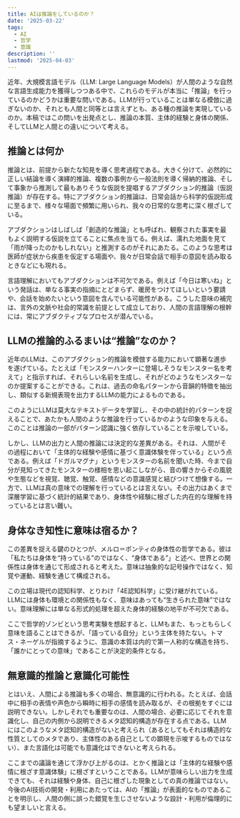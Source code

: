 ```yaml
---
title: AIは推論をしているのか？
date: '2025-03-22'
tags:
  - AI
  - 哲学
  - 意識
description: ''
lastmod: '2025-04-03'
---
```


近年、大規模言語モデル（LLM: Large Language Models）が人間のような自然な言語生成能力を獲得しつつある中で、これらのモデルが本当に「推論」を行っているのかどうかは重要な問いである。LLMが行っていることは単なる模倣に過ぎないのか、それとも人間と同等とは言えずとも、ある種の推論を実現しているのか。本稿ではこの問いを出発点とし、推論の本質、主体的経験と身体の関係、そしてLLMと人間との違いについて考える。

## 推論とは何か

推論とは、前提から新たな知見を導く思考過程である。大きく分けて、必然的に正しい結論を導く演繹的推論、複数の事例から一般法則を導く帰納的推論、そして事象から推測して最もありそうな仮説を提唱するアブダクション的推論（仮説推論）が存在する。特にアブダクション的推論は、日常会話から科学的仮説形成に至るまで、様々な場面で頻繁に用いられ、我々の日常的な思考に深く根ざしている。

アブダクションはしばしば「創造的な推論」とも呼ばれ、観察された事実を最もよく説明する仮説を立てることに焦点を当てる。例えば、濡れた地面を見て「雨が降ったのかもしれない」と推測するのがそれにあたる。このような思考は医師が症状から疾患を仮定する場面や、我々が日常会話で相手の意図を読み取るときなどにも現れる。

言語理解においてもアブダクションは不可欠である。例えば「今日は寒いね」という発話は、単なる事実の指摘にとどまらず、暖房をつけてほしいという要請や、会話を始めたいという意図を含んでいる可能性がある。こうした意味の補完は、言外の文脈や社会的常識を前提として成立しており、人間の言語理解の根幹には、常にアブダクティブなプロセスが潜んでいる。

## LLMの推論的ふるまいは“推論”なのか？

近年のLLMは、このアブダクション的推論を模倣する能力において顕著な進歩を遂げている。たとえば「モンスターハンターに登場しそうなモンスター名を考えて」と指示すれば、それらしい名前を生成し、それがどのようなモンスターなのか提案することができる。これは、過去の命名パターンから音韻的特徴を抽出し、類似する新規表現を出力するLLMの能力によるものである。

このようにLLMは莫大なテキストデータを学習し、その中の統計的パターンを捉えることで、あたかも人間のような推論を行っているかのような印象を与える。このことは推論の一部がパターン認識に強く依存していることを示唆している。

しかし、LLMの出力と人間の推論には決定的な差異がある。それは、人間がその過程において「主体的な経験や感情に基づく意識体験を伴っている」という点である。例えば「ドガルマグナ」というモンスターの名前を聞いた時、今まで自分が見知ってきたモンスターの様相を思い起こしながら、音の響きからその風貌や生態などを視覚、聴覚、触覚、感情などの意識感覚と結びつけて想像する。一方で、LLMは真の意味での理解を行っているとは言えない。その出力はあくまで深層学習に基づく統計的結果であり、身体性や経験に根ざした内在的な理解を持っているとは言い難い。

## 身体なき知性に意味は宿るか？

この差異を捉える鍵のひとつが、メルロ＝ポンティの身体性の哲学である。彼は「私たちは身体を“持っている”のではなく、“身体である”」と述べ、世界との関係性は身体を通じて形成されると考えた。意味は抽象的な記号操作ではなく、知覚や運動、経験を通じて構成される。

この立場は現代の認知科学、とりわけ「4E認知科学」に受け継がれている。LLMには身体も環境との関係性もなく、意味はあっても“生きられた意味”ではない。意味理解には単なる形式的処理を超えた身体的経験の地平が不可欠である。

ここで哲学的ゾンビという思考実験を想起すると、LLMもまた、もっともらしく意味を語ることはできるが、「語っている自分」という主体を持たない。トマス・ネーゲルが指摘するように、意識の本質は内的で第一人称的な構造を持ち、「誰かにとっての意味」であることが決定的条件となる。

## 無意識的推論と意識化可能性

とはいえ、人間による推論も多くの場合、無意識的に行われる。たとえば、会話中に相手の表情や声色から瞬時に相手の感情を読み取るが、その根拠をすぐには説明できない。しかしそれでも重要なのは、人間の場合、必要に応じてそれを意識化し、自己の内側から説明できるメタ認知的構造が存在する点である。LLMにはこのようなメタ認知的構造がないと考えられ（あるとしてもそれは構造的な性質としてのメタであり、主体性のある自己としての顕現を示唆するものではない）、また言語化は可能でも意識化はできないと考えられる。

ここまでの議論を通じて浮かび上がるのは、とかく推論とは「主体的な経験や感情に根ざす意識体験」に根ざすということである。LLMが意味らしい出力を生成できても、それは経験や身体、自己に根ざした現象としての真の推論ではない。今後のAI技術の開発・利用にあたっては、AIの「推論」が表面的なものであることを明示し、人間の側に誤った錯覚を生じさせないような設計・利用が倫理的にも望ましいと言える。
